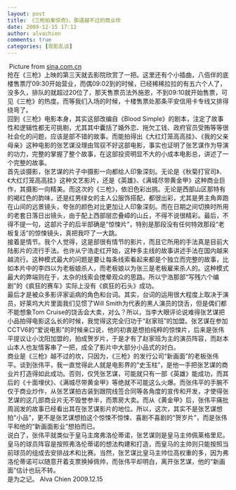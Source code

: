 ```yaml
---
layout: post
title: 《三枪拍案惊奇》，那道越不过的商业坎
date: 2009-12-15 17:12
author: alvachien
comments: true
categories: [观影乱谈]
---
```

<div><img src="http://i3.sinaimg.cn/ent/m/c/2009-12-11/U3088P28T3D2806685F326DT20091211093612.jpg" alt="" />
Picture from <a href="http://www.sina.com.cn/" target="_blank">sina.com.cn</a></div>
<div> </div>
<div>抢在《三枪》上映的第三天就去影院欣赏了一把。这里还有个小插曲，八佰伴的底楼售票厅09:30开始营业，而偶09:02到的时候，已经稀稀拉拉的有五六个人了，没多久，排队的就超过20位了，那天售票员法外施恩，不到09:10就开始售票，可见《三枪》的热度。而等我们入场的时候，十楼售票处那条平安信用卡专线又排得绕弯了。</div>
<div> </div>
<div>回到《三枪》电影本身，其实这部改编自《Blood Simple》的剧本，注定了故事性和逻辑性都无可挑剔，尤其其中囊括了婚外恋、拖欠工钱、政府官员受贿等等很社会化的问题，应该是部不错的故事。而能拍得出《大红灯笼高高挂》、《我的父亲母亲》这种电影的张艺谋没理由驾驭不好这部电影，事实也证明了张艺谋作为导演的功力，完整的掌握了整个故事，在这部投资明显不大的小成本电影总，讲述了一个完整的故事。</div>
<div> </div>
<div>首先谈摄影，张艺谋的片子中摄影一向都给人印象深刻。无论是《秋菊打官司》、《大红灯笼高高挂》这种文艺影片，还是《英雄》、《满城尽带黄金甲》这种商业巨作，其摄影一向精美。而这次的《三枪》，依旧色彩出挑。无论是西部山区那特有的褐红色的韵味，还是红男绿女的主人公服饰搭配，都很出彩，尤其是男主角奔跑在山间的远景镜头，夸张的颜色对比更加让人印象深刻。而在日期之间切换时所用的老套日落日出镜头，由于配上西部层峦叠嶂的山丘，不得不说很精彩。最后，不得不提一句，这部片子的后半部确是“惊悚片”，特别是那段没有任何特效那段“老板复活”的惊悚镜头，真把我吓了一大跳。</div>
<div>
接着是情节。我个人觉得，这是部很有情节的影片，而且它所用的手法真是目前大陆影片的流行手法。也许从宁浩走红开始，这种多主线的故事讲述手法在国内越来越流行。这种模式最大的问题是要让每条线索看起来都是个独立而完整的故事，比如本片中的李四以为老板娘杀人，而老板娘以为张三是老板雇来杀人的。这种模式最大的弊端则在于，太杂的线索会搅晕观众的思路。所以宁浩那部“写残六个编剧”的《疯狂的赛车》实际上没有《疯狂的石头》成功。</div>
<div>
最后才是被众多影评家诟病的角色和台词。其实，台词的运用很大程度上取决于演员，好莱坞大片里面我们见惯了Will Smith为代表的黑人演员的饶舌，但是偶们都不能想象Tom Cruise的饶舌会大卖，对么？所以，当李大眼评论说难得张艺谋把小品拍得电影这么长的时候，我觉得这完全归功于“赵家班”的加盟。张艺谋在参加CCTV6的“爱说电影”的时候亲口说，他的初衷是想拍纯粹的惊悚片，后来是张伟平提议让小沈阳加盟的，拍成贺岁片，于是才有了赵家班为主的演员阵容，而赵本山本人也友情客串了一把，成全了影片中大部分小品式的对白。</div>
<div>
商业是《三枪》越不过的坎，只因为，《三枪》的发行公司“新画面”的老板张伟平。谈到张伟平，我一直觉得此人就是电影界的“史玉柱”，是他一手把张艺谋的商业片打造得如此成功。否则，仅凭张艺谋，可能就只有一部《英雄》能成功，而其后的《十面埋伏》、《满城尽带黄金甲》等绝就不可能这么火爆。而张伟平的手腕不仅于商业炒作，从张艺谋拍古装到跟院线签合同等各角度的宣传和开发，才使得张艺谋的这几部商业片无不毁誉参半，而票房大卖。而从《黄金甲》后，张伟平痛批周润发的故事已经看出其在张艺谋影片的地位。所以，这次，其实不是张艺谋想拍“小品”，更不是张艺谋想拍这个惊悚不惊悚、喜剧不喜剧的“贺岁片”，而是张伟平和他的“新画面影业”想拍而已。</div>
<div>
说白了，张伟平就类似于皇马主席弗洛伦蒂诺，张艺谋则是皇马主帅佩莱格里尼。皇马的球员阵容是按照弗洛伦蒂诺的想法构建和打造，而皇马的主帅则只能按照当前球员的组成去安排战术和比赛。当然，张艺谋比皇马主帅位高权重的多，因为弗洛伦蒂诺可以随意开着支票换掉佩帅，而张伟平却明白，离开张艺谋，他的“新画面”估计也玩不转。</div>
<div> </div>
<div>是为之记。
Alva Chien
2009.12.15</div>
